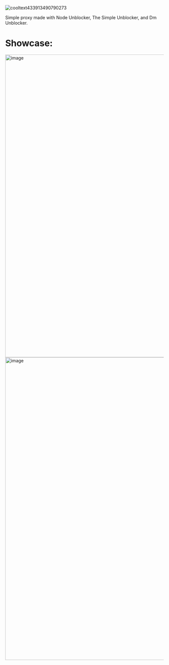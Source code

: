 ![cooltext433913490790273](https://user-images.githubusercontent.com/119009502/232642357-8734207d-5cd0-4514-9190-d3fbffc2a056.png)


Simple proxy made with Node Unblocker, The Simple Unblocker, and Dm Unblocker.

# Showcase:

<img width="960" alt="image" src="https://user-images.githubusercontent.com/119009502/232884039-485b27fa-5722-41b7-9c37-bd7b71f84952.png">


<img width="960" alt="image" src="https://user-images.githubusercontent.com/119009502/232937620-90699e75-c4d8-46a9-a04d-a31f4145b464.png">

